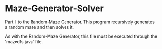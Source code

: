 # Maze-Generator-Solver
Part II to the Random-Maze Generator. This program recursively generates a random maze and then solves it.

As with the Random-Maze Generator, this file must be executed through the 'mazedfs.java' file.
